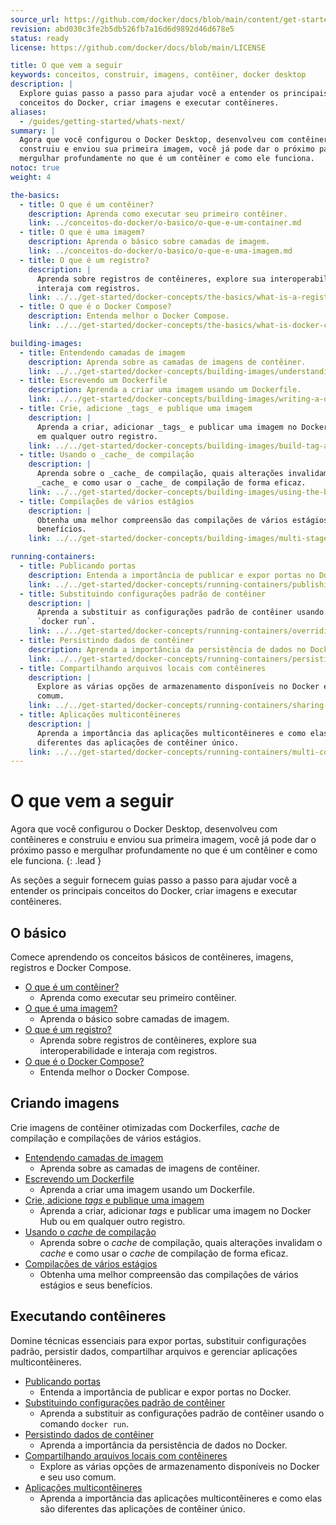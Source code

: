 ```yaml
---
source_url: https://github.com/docker/docs/blob/main/content/get-started/introduction/whats-next.md
revision: abd030c3fe2b5db526fb7a16d6d9892d46d678e5
status: ready
license: https://github.com/docker/docs/blob/main/LICENSE

title: O que vem a seguir
keywords: conceitos, construir, imagens, contêiner, docker desktop
description: |
  Explore guias passo a passo para ajudar você a entender os principais
  conceitos do Docker, criar imagens e executar contêineres.
aliases:
  - /guides/getting-started/whats-next/
summary: |
  Agora que você configurou o Docker Desktop, desenvolveu com contêineres e
  construiu e enviou sua primeira imagem, você já pode dar o próximo passo e
  mergulhar profundamente no que é um contêiner e como ele funciona.
notoc: true
weight: 4

the-basics:
  - title: O que é um contêiner?
    description: Aprenda como executar seu primeiro contêiner.
    link: ../conceitos-do-docker/o-basico/o-que-e-um-container.md
  - title: O que é uma imagem?
    description: Aprenda o básico sobre camadas de imagem.
    link: ../conceitos-do-docker/o-basico/o-que-e-uma-imagem.md
  - title: O que é um registro?
    description: |
      Aprenda sobre registros de contêineres, explore sua interoperabilidade e
      interaja com registros.
    link: ../../get-started/docker-concepts/the-basics/what-is-a-registry.md
  - title: O que é o Docker Compose?
    description: Entenda melhor o Docker Compose.
    link: ../../get-started/docker-concepts/the-basics/what-is-docker-compose.md

building-images:
  - title: Entendendo camadas de imagem
    description: Aprenda sobre as camadas de imagens de contêiner.
    link: ../../get-started/docker-concepts/building-images/understanding-image-layers.md
  - title: Escrevendo um Dockerfile
    description: Aprenda a criar uma imagem usando um Dockerfile.
    link: ../../get-started/docker-concepts/building-images/writing-a-dockerfile.md
  - title: Crie, adicione _tags_ e publique uma imagem
    description: |
      Aprenda a criar, adicionar _tags_ e publicar uma imagem no Docker Hub ou
      em qualquer outro registro.
    link: ../../get-started/docker-concepts/building-images/build-tag-and-publish-an-image.md
  - title: Usando o _cache_ de compilação
    description: |
      Aprenda sobre o _cache_ de compilação, quais alterações invalidam o
      _cache_ e como usar o _cache_ de compilação de forma eficaz.
    link: ../../get-started/docker-concepts/building-images/using-the-build-cache.md
  - title: Compilações de vários estágios
    description: |
      Obtenha uma melhor compreensão das compilações de vários estágios e seus
      benefícios.
    link: ../../get-started/docker-concepts/building-images/multi-stage-builds.md

running-containers:
  - title: Publicando portas
    description: Entenda a importância de publicar e expor portas no Docker.
    link: ../../get-started/docker-concepts/running-containers/publishing-ports.md
  - title: Substituindo configurações padrão de contêiner
    description: |
      Aprenda a substituir as configurações padrão de contêiner usando o comando
      `docker run`.
    link: ../../get-started/docker-concepts/running-containers/overriding-container-defaults.md
  - title: Persistindo dados de contêiner
    description: Aprenda a importância da persistência de dados no Docker.
    link: ../../get-started/docker-concepts/running-containers/persisting-container-data.md
  - title: Compartilhando arquivos locais com contêineres
    description: |
      Explore as várias opções de armazenamento disponíveis no Docker e seu uso
      comum.
    link: ../../get-started/docker-concepts/running-containers/sharing-local-files.md
  - title: Aplicações multicontêineres
    description: |
      Aprenda a importância das aplicações multicontêineres e como elas são
      diferentes das aplicações de contêiner único.
    link: ../../get-started/docker-concepts/running-containers/multi-container-applications.md
---
```


# O que vem a seguir

Agora que você configurou o Docker Desktop, desenvolveu com contêineres e
construiu e enviou sua primeira imagem, você já pode dar o próximo passo e
mergulhar profundamente no que é um contêiner e como ele funciona.
{: .lead }

As seções a seguir fornecem guias passo a passo para ajudar você a entender os
principais conceitos do Docker, criar imagens e executar contêineres.

## O básico

Comece aprendendo os conceitos básicos de contêineres, imagens, registros e
Docker Compose.

* [O que é um contêiner?](../conceitos-do-docker/o-basico/o-que-e-um-container.md)
    * Aprenda como executar seu primeiro contêiner.
* [O que é uma imagem?](../conceitos-do-docker/o-basico/o-que-e-uma-imagem.md)
    * Aprenda o básico sobre camadas de imagem.
* [O que é um registro?](../../get-started/docker-concepts/the-basics/what-is-a-registry.md)
    * Aprenda sobre registros de contêineres, explore sua interoperabilidade e
      interaja com registros.
* [O que é o Docker Compose?](../../get-started/docker-concepts/the-basics/what-is-docker-compose.md)
    * Entenda melhor o Docker Compose.

## Criando imagens

Crie imagens de contêiner otimizadas com Dockerfiles, _cache_ de compilação e
compilações de vários estágios.

* [Entendendo camadas de imagem](../../get-started/docker-concepts/building-images/understanding-image-layers.md)
    * Aprenda sobre as camadas de imagens de contêiner.
* [Escrevendo um Dockerfile](../../get-started/docker-concepts/building-images/writing-a-dockerfile.md)
    * Aprenda a criar uma imagem usando um Dockerfile.
* [Crie, adicione _tags_ e publique uma imagem](../../get-started/docker-concepts/building-images/build-tag-and-publish-an-image.md)
    * Aprenda a criar, adicionar _tags_ e publicar uma imagem no Docker Hub ou em
      qualquer outro registro.
* [Usando o _cache_ de compilação](../../get-started/docker-concepts/building-images/using-the-build-cache.md)
    * Aprenda sobre o _cache_ de compilação, quais alterações invalidam o _cache_
      e como usar o _cache_ de compilação de forma eficaz.
* [Compilações de vários estágios](../../get-started/docker-concepts/building-images/multi-stage-builds.md)
    * Obtenha uma melhor compreensão das compilações de vários estágios e seus
      benefícios.

## Executando contêineres

Domine técnicas essenciais para expor portas, substituir configurações padrão,
persistir dados, compartilhar arquivos e gerenciar aplicações multicontêineres.

* [Publicando portas](../../get-started/docker-concepts/running-containers/publishing-ports.md)
    * Entenda a importância de publicar e expor portas no Docker.
* [Substituindo configurações padrão de contêiner](../../get-started/docker-concepts/running-containers/overriding-container-defaults.md)
    * Aprenda a substituir as configurações padrão de contêiner usando o comando `docker run`.
* [Persistindo dados de contêiner](../../get-started/docker-concepts/running-containers/persisting-container-data.md)
    * Aprenda a importância da persistência de dados no Docker.
* [Compartilhando arquivos locais com contêineres](../../get-started/docker-concepts/running-containers/sharing-local-files.md)
    * Explore as várias opções de armazenamento disponíveis no Docker e seu uso
      comum.
* [Aplicações multicontêineres](../../get-started/docker-concepts/running-containers/multi-container-applications.md)
    * Aprenda a importância das aplicações multicontêineres e como elas são
      diferentes das aplicações de contêiner único.
